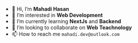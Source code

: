 - 👋 Hi, I’m **Mahadi Hasan**
- 👀 I’m interested in **Web Development**
- 🌱 I’m currently learning **NextJs** and **Backend**
- 💞️ I’m looking to collaborate on **Web Teachnology**
- 📫 How to reach me `mahadi.dev@outlook.com`
